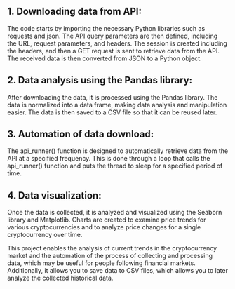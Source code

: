 ## 1. Downloading data from API:
The code starts by importing the necessary Python libraries such as requests and json. The API query parameters are then defined, including the URL, request parameters, and headers. The session is created including the headers, and then a GET request is sent to retrieve data from the API. The received data is then converted from JSON to a Python object.

## 2. Data analysis using the Pandas library:
After downloading the data, it is processed using the Pandas library. The data is normalized into a data frame, making data analysis and manipulation easier. The data is then saved to a CSV file so that it can be reused later.

## 3. Automation of data download:
The api_runner() function is designed to automatically retrieve data from the API at a specified frequency. This is done through a loop that calls the api_runner() function and puts the thread to sleep for a specified period of time.

## 4. Data visualization:
Once the data is collected, it is analyzed and visualized using the Seaborn library and Matplotlib. Charts are created to examine price trends for various cryptocurrencies and to analyze price changes for a single cryptocurrency over time.

This project enables the analysis of current trends in the cryptocurrency market and the automation of the process of collecting and processing data, which may be useful for people following financial markets. Additionally, it allows you to save data to CSV files, which allows you to later analyze the collected historical data.
